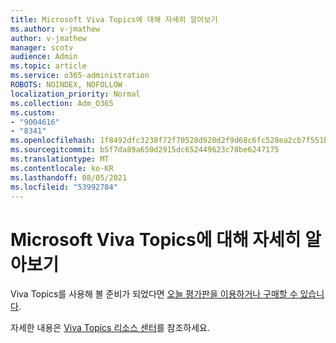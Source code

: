 ```yaml
---
title: Microsoft Viva Topics에 대해 자세히 알아보기
ms.author: v-jmathew
author: v-jmathew
manager: scotv
audience: Admin
ms.topic: article
ms.service: o365-administration
ROBOTS: NOINDEX, NOFOLLOW
localization_priority: Normal
ms.collection: Adm_O365
ms.custom:
- "9004616"
- "8341"
ms.openlocfilehash: 1f8492dfc3238f72f70528d920d2f9d68c6fc528ea2cb7f551b178c163255916
ms.sourcegitcommit: b5f7da89a650d2915dc652449623c78be6247175
ms.translationtype: MT
ms.contentlocale: ko-KR
ms.lasthandoff: 08/05/2021
ms.locfileid: "53992784"
---
```

# <a name="learn-more-about-microsoft-viva-topics"></a>Microsoft Viva Topics에 대해 자세히 알아보기

Viva Topics를 사용해 볼 준비가 되었다면 [오늘 평가판을 이용하거나 구매할 수 있습니다](https://aka.ms/BuyVivaTopics).

자세한 내용은 [Viva Topics 리소스 센터](https://aka.ms/viva/topics/resources)를 참조하세요.
